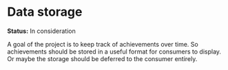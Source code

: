 # Data storage
**Status:** In consideration

A goal of the project is to keep track of achievements over time. So achievements should be stored
in a useful format for consumers to display. Or maybe the storage should be deferred to the consumer
entirely.
